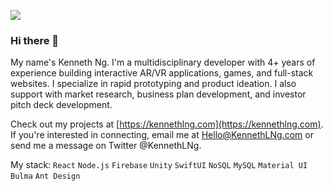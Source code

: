 ![](https://imgur.com/2k6JLNG.png)

### Hi there 👋

My name's Kenneth Ng. I'm a multidisciplinary developer with 4+ years of experience building interactive AR/VR applications, games, and full-stack websites. I specialize in rapid prototyping and product ideation. I also support with market research, business plan development, and investor pitch deck development. 

Check out my projects at [https://kennethlng.com](https://kennethlng.com). If you're interested in connecting, email me at Hello@KennethLNg.com or send me a message on Twitter @KennethLNg. 

My stack: `React` `Node.js` `Firebase` `Unity` `SwiftUI` `NoSQL` `MySQL` `Material UI` `Bulma` `Ant Design`

<!--
**kennethlng/kennethlng** is a ✨ _special_ ✨ repository because its `README.md` (this file) appears on your GitHub profile.

Here are some ideas to get you started:

- 🔭 I’m currently working on ...
- 🌱 I’m currently learning ...
- 👯 I’m looking to collaborate on ...
- 🤔 I’m looking for help with ...
- 💬 Ask me about ...
- 📫 How to reach me: ...
- 😄 Pronouns: ...
- ⚡ Fun fact: ...
-->
